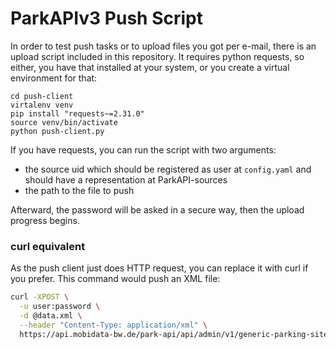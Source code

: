 # ParkAPIv3 Push Script

In order to test push tasks or to upload files you got per e-mail, there is an upload script included in this
repository. It requires python requests, so either, you have that installed at your system, or you create a virtual 
environment for that:

```
cd push-client
virtalenv venv
pip install "requests~=2.31.0"
source venv/bin/activate
python push-client.py
```

If you have requests, you can run the script with two arguments:
- the source uid which should be registered as user at `config.yaml` and should have a representation at ParkAPI-sources
- the path to the file to push

Afterward, the password will be asked in a secure way, then the upload progress begins.

### curl equivalent

As the push client just does HTTP request, you can replace it with curl if you prefer. This command would push an XML
file:

```bash
curl -XPOST \
  -u user:password \
  -d @data.xml \
  --header "Content-Type: application/xml" \
  https://api.mobidata-bw.de/park-api/api/admin/v1/generic-parking-sites/xml
```
